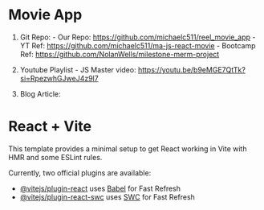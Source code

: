 # Movie App
  1. Git Repo: 
    - Our Repo: https://github.com/michaelc511/reel_movie_app 
    - YT Ref: https://github.com/michaelc511/ma-js-react-movie 
    - Bootcamp Ref: https://github.com/NolanWells/milestone-merm-project 

  2. Youtube Playlist
    - JS Master video: https://youtu.be/b9eMGE7QtTk?si=RpezwhGJweJ4z9l7

  3. Blog Article:
 
# React + Vite

This template provides a minimal setup to get React working in Vite with HMR and some ESLint rules.

Currently, two official plugins are available:

- [@vitejs/plugin-react](https://github.com/vitejs/vite-plugin-react/blob/main/packages/plugin-react/README.md) uses [Babel](https://babeljs.io/) for Fast Refresh
- [@vitejs/plugin-react-swc](https://github.com/vitejs/vite-plugin-react-swc) uses [SWC](https://swc.rs/) for Fast Refresh
